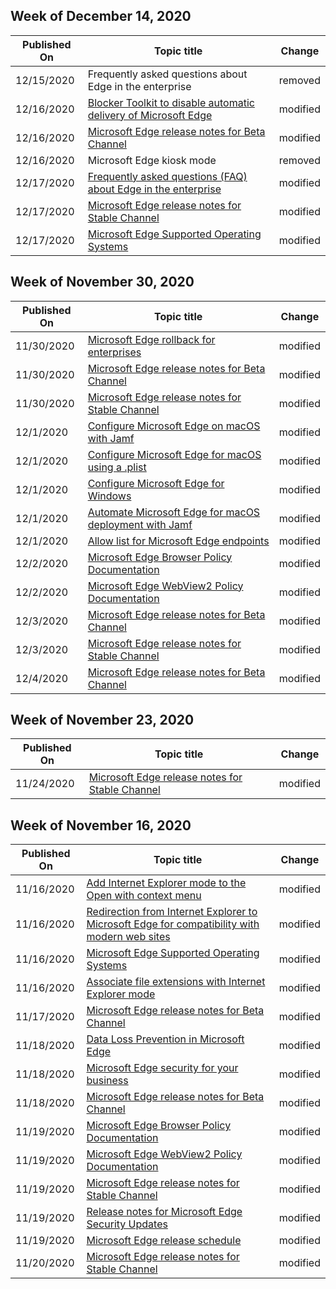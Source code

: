 <!-- This file is generated automatically each week. Changes made to this file will be overwritten.-->



## Week of December 14, 2020


| Published On |Topic title | Change |
|------|------------|--------|
| 12/15/2020 | Frequently asked questions about Edge in the enterprise | removed |
| 12/16/2020 | [Blocker Toolkit to disable automatic delivery of Microsoft Edge](/DeployEdge/microsoft-edge-blocker-toolkit) | modified |
| 12/16/2020 | [Microsoft Edge release notes for Beta Channel](/DeployEdge/microsoft-edge-relnote-beta-channel) | modified |
| 12/16/2020 | Microsoft Edge kiosk mode | removed |
| 12/17/2020 | [Frequently asked questions (FAQ) about Edge in the enterprise](/DeployEdge/faqs-edge-in-the-enterprise) | modified |
| 12/17/2020 | [Microsoft Edge release notes for Stable Channel](/DeployEdge/microsoft-edge-relnote-stable-channel) | modified |
| 12/17/2020 | [Microsoft Edge Supported Operating Systems](/DeployEdge/microsoft-edge-supported-operating-systems) | modified |


## Week of November 30, 2020


| Published On |Topic title | Change |
|------|------------|--------|
| 11/30/2020 | [Microsoft Edge rollback for enterprises](/DeployEdge/edge-learnmore-rollback) | modified |
| 11/30/2020 | [Microsoft Edge release notes for Beta Channel](/DeployEdge/microsoft-edge-relnote-beta-channel) | modified |
| 11/30/2020 | [Microsoft Edge release notes for Stable Channel](/DeployEdge/microsoft-edge-relnote-stable-channel) | modified |
| 12/1/2020 | [Configure Microsoft Edge on macOS with Jamf](/DeployEdge/configure-microsoft-edge-on-mac-jamf) | modified |
| 12/1/2020 | [Configure Microsoft Edge for macOS using a .plist](/DeployEdge/configure-microsoft-edge-on-mac) | modified |
| 12/1/2020 | [Configure Microsoft Edge for Windows](/DeployEdge/configure-microsoft-edge) | modified |
| 12/1/2020 | [Automate Microsoft Edge for macOS deployment with Jamf](/DeployEdge/deploy-edge-mac-jamf) | modified |
| 12/1/2020 | [Allow list for Microsoft Edge endpoints](/DeployEdge/microsoft-edge-security-endpoints) | modified |
| 12/2/2020 | [Microsoft Edge Browser Policy Documentation](/DeployEdge/microsoft-edge-policies) | modified |
| 12/2/2020 | [Microsoft Edge WebView2 Policy Documentation](/DeployEdge/microsoft-edge-webview-policies) | modified |
| 12/3/2020 | [Microsoft Edge release notes for Beta Channel](/DeployEdge/microsoft-edge-relnote-beta-channel) | modified |
| 12/3/2020 | [Microsoft Edge release notes for Stable Channel](/DeployEdge/microsoft-edge-relnote-stable-channel) | modified |
| 12/4/2020 | [Microsoft Edge release notes for Beta Channel](/DeployEdge/microsoft-edge-relnote-beta-channel) | modified |


## Week of November 23, 2020


| Published On |Topic title | Change |
|------|------------|--------|
| 11/24/2020 | [Microsoft Edge release notes for Stable Channel](/DeployEdge/microsoft-edge-relnote-stable-channel) | modified |


## Week of November 16, 2020


| Published On |Topic title | Change |
|------|------------|--------|
| 11/16/2020 | [Add Internet Explorer mode to the Open with context menu](/DeployEdge/edge-ie-mode-add-guidance-filetype-associations) | modified |
| 11/16/2020 | [Redirection from Internet Explorer to Microsoft Edge for compatibility with modern web sites](/DeployEdge/edge-learnmore-neededge) | modified |
| 11/16/2020 | [Microsoft Edge Supported Operating Systems](/DeployEdge/microsoft-edge-supported-operating-systems) | modified |
| 11/16/2020 | [Associate file extensions with Internet Explorer mode](/DeployEdge/edge-ie-mode-add-guidance-filetype-associations) | modified |
| 11/17/2020 | [Microsoft Edge release notes for Beta Channel](/DeployEdge/microsoft-edge-relnote-beta-channel) | modified |
| 11/18/2020 | [Data Loss Prevention in Microsoft Edge](/DeployEdge/microsoft-edge-security-dlp) | modified |
| 11/18/2020 | [Microsoft Edge security for your business](/DeployEdge/ms-edge-security-for-business) | modified |
| 11/18/2020 | [Microsoft Edge release notes for Beta Channel](/DeployEdge/microsoft-edge-relnote-beta-channel) | modified |
| 11/19/2020 | [Microsoft Edge Browser Policy Documentation](/DeployEdge/microsoft-edge-policies) | modified |
| 11/19/2020 | [Microsoft Edge WebView2 Policy Documentation](/DeployEdge/microsoft-edge-webview-policies) | modified |
| 11/19/2020 | [Microsoft Edge release notes for Stable Channel](/DeployEdge/microsoft-edge-relnote-stable-channel) | modified |
| 11/19/2020 | [Release notes for Microsoft Edge Security Updates](/DeployEdge/microsoft-edge-relnotes-security) | modified |
| 11/19/2020 | [Microsoft Edge release schedule](/DeployEdge/microsoft-edge-release-schedule) | modified |
| 11/20/2020 | [Microsoft Edge release notes for Stable Channel](/DeployEdge/microsoft-edge-relnote-stable-channel) | modified |
